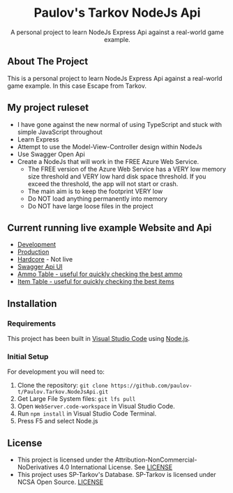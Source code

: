 ﻿<div align="center">
<h1 align="center">Paulov's Tarkov NodeJs Api</h1>

  <p align="center">
	A personal project to learn NodeJs Express Api against a real-world game example.
  </p>

</div>

## About The Project
This is a personal project to learn NodeJs Express Api against a real-world game example. In this case Escape from Tarkov.

## My project ruleset
- I have gone against the new normal of using TypeScript and stuck with simple JavaScript throughout
- Learn Express
- Attempt to use the Model-View-Controller design within NodeJs
- Use Swagger Open Api
- Create a NodeJs that will work in the FREE Azure Web Service. 
  - The FREE version of the Azure Web Service has a VERY low memory size threshold and VERY low hard disk space threshold. If you exceed the threshold, the app will not start or crash. 
  - The main aim is to keep the footprint VERY low 
  - Do NOT load anything permanently into memory
  - Do NOT have large loose files in the project
  
## Current running live example Website and Api
- [Development](https://paulovtarkovnodejsapi-dev.azurewebsites.net/)
- [Production](https://paulovtarkovnodejsapi.azurewebsites.net/)
- [Hardcore](https://paulovtarkovnodejsapi-hc.azurewebsites.net/) - Not live
- [Swagger Api UI](https://paulovtarkovnodejsapi-dev.azurewebsites.net/api-docs)
- [Ammo Table - useful for quickly checking the best ammo](https://paulovtarkovnodejsapi-dev.azurewebsites.net/ammo)
- [Item Table - useful for quickly checking the best items](https://paulovtarkovnodejsapi-dev.azurewebsites.net/items)
  
## Installation

### Requirements

This project has been built in [Visual Studio Code](https://code.visualstudio.com/) using [Node.js](https://nodejs.org/).

### Initial Setup

For development you will need to:

1. Clone the repository: `git clone https://github.com/paulov-t/Paulov.Tarkov.NodeJsApi.git`
2. Get Large File System files: `git lfs pull`
3. Open `WebServer.code-workspace` in Visual Studio Code.
4. Run `npm install` in Visual Studio Code Terminal.
5. Press F5 and select Node.js

## License

- This project is licensed under the Attribution-NonCommercial-NoDerivatives 4.0 International License. See [LICENSE](LICENSE.md)
- This project uses SP-Tarkov's Database. SP-Tarkov is licensed under NCSA Open Source. [LICENSE](https://github.com/sp-tarkov/server/blob/master/LICENSE.md)
 

<!-- MARKDOWN LINKS & IMAGES -->
[contributors-shield]: https://img.shields.io/github/contributors/paulov-t/Paulov.Tarkov.NodeJsApi.svg?style=for-the-badge

[forks-shield]: https://img.shields.io/github/forks/paulov-t/Paulov.Tarkov.NodeJsApi.svg?style=for-the-badge&color=%234c1

[forks-url]: https://github.com/paulov-t/Paulov.Tarkov.NodeJsApi/network/members

[stars-shield]: https://img.shields.io/github/stars/paulov-t/Paulov.Tarkov.NodeJsApi?style=for-the-badge&color=%234c1

[stars-url]: https://github.com/paulov-t/Paulov.Tarkov.NodeJsApi/stargazers

[downloads-total-shield]: https://img.shields.io/github/downloads/paulov-t/Paulov.Tarkov.NodeJsApi/total?style=for-the-badge

[downloads-latest-shield]: https://img.shields.io/github/downloads/paulov-t/Paulov.Tarkov.NodeJsApi/latest/total?style=for-the-badge
